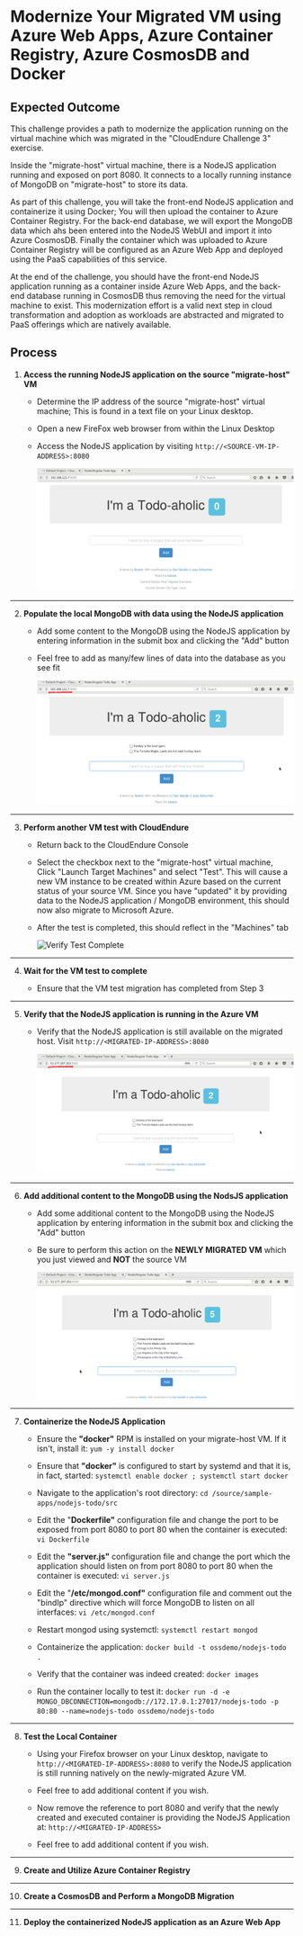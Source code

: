 # Modernize Your Migrated VM using Azure Web Apps, Azure Container Registry, Azure CosmosDB and Docker

## Expected Outcome

This challenge provides a path to modernize the application running on the virtual machine which was migrated in the "CloudEndure Challenge 3" exercise.

Inside the "migrate-host" virtual machine, there is a NodeJS application running and exposed on port 8080. It connects to a locally running instance of MongoDB on "migrate-host" to store its data.

As part of this challenge, you will take the front-end NodeJS application and containerize it using Docker; You will then upload the container to Azure Container Registry.  For the back-end database, we will export the MongoDB data which ahs been entered into the NodeJS WebUI and import it into Azure CosmosDB. Finally the container which was uploaded to Azure Container Registry will be configured as an Azure Web App and deployed using the PaaS capabilities of this service.

At the end of the challenge, you should have the front-end NodeJS application running as a container inside Azure Web Apps, and the back-end database running in CosmosDB thus removing the need for the virtual machine to exist. This modernization effort is a valid next step in cloud transformation and adoption as workloads are abstracted and migrated to PaaS offerings which are natively available.

## Process

1. <strong>Access the running NodeJS application on the source "migrate-host" VM</strong>

    * Determine the IP address of the source "migrate-host" virtual machine; This is found in a text file on your Linux desktop.

    * Open a new FireFox web browser from within the Linux Desktop

    * Access the NodeJS application by visiting ```http://<SOURCE-VM-IP-ADDRESS>:8080```

      ![Access Blank NodeJS MongoDB](./images/app-front-end-blank.png)

<hr>

2. <strong>Populate the local MongoDB with data using the NodeJS application</strong>

   * Add some content to the MongoDB using the NodeJS application by entering information in the submit box and clicking the "Add" button

   * Feel free to add as many/few lines of data into the database as you see fit

      ![Populate Source NodeJS MongoDB](./images/app-front-end-populated.png)  

<hr>

3. <strong>Perform another VM test with CloudEndure</strong>

    * Return back to the CloudEndure Console

    * Select the checkbox next to the "migrate-host" virtual machine, Click "Launch Target Machines" and select "Test".  This will cause a new VM instance to be created within Azure based on the current status of your source VM.  Since you have "updated" it by providing data to the NodeJS application / MongoDB environment, this should now also migrate to Microsoft Azure.

    * After the test is completed, this should reflect in the "Machines" tab

      ![Verify Test Complete](./images/ceagentinstall-7.jpg)

<hr>

4. <strong>Wait for the VM test to complete</strong>

   * Ensure that the VM test migration has completed from Step 3

<hr>

5. <strong>Verify that the NodeJS application is running in the Azure VM</strong>

   * Verify that the NodeJS application is still available on the migrated host.  Visit ```http://<MIGRATED-IP-ADDRESS>:8080```

      ![Populate Migrated NodeJS MongoDB](./images/app-front-end-migrated.png)

<hr>

6. <strong>Add additional content to the MongoDB using the NodsJS application</strong>


   * Add some additional content to the MongoDB using the NodeJS application by entering information in the submit box and clicking the "Add" button

   * Be sure to perform this action on the <strong>NEWLY MIGRATED VM</strong> which you just viewed and <STRONG>NOT</STRONG> the source VM

      ![Populate Source NodeJS MongoDB](./images/app-front-end-migrated-extra.png)

<hr>

7. <strong>Containerize the NodeJS Application</strong>

   * Ensure the <strong>"docker"</strong> RPM is installed on your migrate-host VM.  If it isn't, install it:  ```yum -y install docker```

   * Ensure that <strong>"docker"</strong> is configured to start by systemd and that it is, in fact, started:  ```systemctl enable docker ; systemctl start docker```

   * Navigate to the application's root directory: ```cd /source/sample-apps/nodejs-todo/src```

   * Edit the "<strong>Dockerfile"</strong> configuration file and change the port to be exposed from port 8080 to port 80 when the container is executed:  ```vi Dockerfile```

   * Edit the <strong>"server.js"</strong> configuration file and change the port which the application should listen on from port 8080 to port 80 when the container is executed:  ```vi server.js```

   * Edit the "<strong>/etc/mongod.conf"</strong> configuration file and comment out the "bindIp" directive which will force MongoDB to listen on all interfaces:  ```vi /etc/mongod.conf```

   * Restart mongod using systemctl:  ```systemctl restart mongod```

   * Containerize the application:  ```docker build -t ossdemo/nodejs-todo .```

   * Verify that the container was indeed created:  ```docker images```

   * Run the container locally to test it:  ```docker run -d -e MONGO_DBCONNECTION=mongodb://172.17.0.1:27017/nodejs-todo -p 80:80 --name=nodejs-todo ossdemo/nodejs-todo```

<hr>

8. <strong>Test the Local Container</strong>

   * Using your Firefox browser on your Linux desktop, navigate to ```http://<MIGRATED-IP-ADDRESS>:8080``` to verify the NodeJS application is still running natively on the newly-migrated Azure VM.

   * Feel free to add additional content if you wish.

   * Now remove the reference to port 8080 and verify that the newly created and executed container is providing the NodeJS Application at:  ```http://<MIGRATED-IP-ADDRESS>```

   * Feel free to add additional content if you wish.

<hr>

9. <strong>Create and Utilize Azure Container Registry</strong>

<hr>

10. <strong>Create a CosmosDB and Perform a MongoDB Migration</strong>

<hr>

11. <strong>Deploy the containerized NodeJS application as an Azure Web App</strong>

